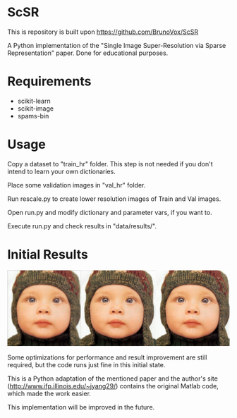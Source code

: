 # ScSR
This is repository is built upon https://github.com/BrunoVox/ScSR

A Python implementation of the "Single Image Super-Resolution via Sparse Representation" paper. Done for educational purposes.

# Requirements
- scikit-learn
- scikit-image
- spams-bin

# Usage
Copy a dataset to "train_hr" folder. This step is not needed if you don't intend to learn your own dictionaries.

Place some validation images in "val_hr" folder.

Run rescale.py to create lower resolution images of Train and Val images.

Open run.py and modify dictionary and parameter vars, if you want to.

Execute run.py and check results in "data/results/".

# Initial Results
![Bicubic interpolation; Super-Resolution; Original](/demo/123.png)

Some optimizations for performance and result improvement are still required, but the code runs just fine in this initial state.

This is a Python adaptation of the mentioned paper and the author's site (http://www.ifp.illinois.edu/~jyang29/) contains the original Matlab code, which made the work easier.

This implementation will be improved in the future.
